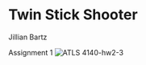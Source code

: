 # Twin Stick Shooter
Jillian Bartz

Assignment 1
![ATLS 4140-hw2-3](https://github.com/user-attachments/assets/b5c925a1-a58a-46e3-a7b2-69b77ec6699f)
